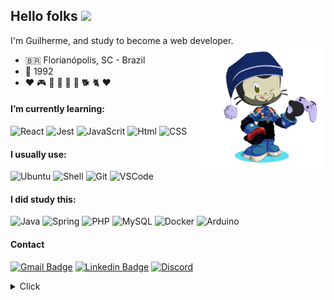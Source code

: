 ## Hello folks <img src="https://media.giphy.com/media/hvRJCLFzcasrR4ia7z/giphy.gif" width="25px"></a>

I'm Guilherme, and study to become a web developer.
<img align='right' src='./images/octa1.png' width='200'>

- :brazil: Florianópolis, SC - Brazil
- :birthday: 1992
- :hearts: :video_game: :jigsaw: :game_die: :robot: :book: :dog2: :cat2: :hearts:

#### I’m currently learning:

  ![React](https://img.shields.io/badge/React-20232A?style=for-the-badge&logo=react&logoColor=61DAFB)
  ![Jest](https://img.shields.io/badge/Jest-C21325?style=for-the-badge&logo=jest&logoColor=white)
  ![JavaScrit](https://img.shields.io/badge/JavaScript-323330?style=for-the-badge&logo=javascript&logoColor=F7DF1E)
  ![Html](https://img.shields.io/badge/HTML-239120?style=for-the-badge&logo=html5&logoColor=white)
  ![CSS](https://img.shields.io/badge/CSS-239120?&style=for-the-badge&logo=css3&logoColor=white)

#### I usually use:

  ![Ubuntu](https://img.shields.io/badge/Ubuntu-E95420?style=for-the-badge&logo=ubuntu&logoColor=white)
  ![Shell](https://img.shields.io/badge/-Shell-blasck?style=for-the-badge&logo=Shell&color=orange)
  ![Git](https://img.shields.io/badge/Git-F05032?style=for-the-badge&logo=git&logoColor=white)
  ![VSCode](https://img.shields.io/badge/Visual_Studio_Code-0078D4?style=for-the-badge&logo=visual%20studio%20code&logoColor=white)

#### I did study this:

  ![Java](https://img.shields.io/badge/Java-ED8B00?style=for-the-badge&logo=java&logoColor=white)
  ![Spring](https://img.shields.io/badge/Spring-6DB33F?style=for-the-badge&logo=spring&logoColor=white)
  ![PHP](https://img.shields.io/badge/PHP-777BB4?style=for-the-badge&logo=php&logoColor=white)
  ![MySQL](https://img.shields.io/badge/MySQL-00000F?style=for-the-badge&logo=mysql&logoColor=white)
  ![Docker](https://img.shields.io/badge/Docker-2CA5E0?style=for-the-badge&logo=docker&logoColor=white)
  ![Arduino](https://img.shields.io/badge/arduino-2CA5E0?style=for-the-badge&logo=arduino&logoColor=white&color=lightgrey)

#### Contact

  [![Gmail Badge](https://img.shields.io/badge/-guiicnunes@gmail.com-c14438?style=for-the-badge&logo=Gmail&logoColor=white&link=mailto:guiicnunes@gmail.com)](mailto:guiicnunes@gmail.com)
  [![Linkedin Badge](https://img.shields.io/badge/-guiccnunes-blue?style=for-the-badge&logo=Linkedin&logoColor=white&link=https://www.linkedin.com/in/guiccnunes/)](https://www.linkedin.com/in/guiccnunes/)
  [![Discord](https://img.shields.io/badge/Discord-7289DA?style=for-the-badge&logo=discord&logoColor=white)](https://discordapp.com/users/GuiiCNunes#5160)

<details>
  <summary>Click</summary>
</details>

<!--
**GuiiCNunes/guiicnunes** is a ✨ _special_ ✨ repository because its `README.md` (this file) appears on your GitHub profile.

Here are some ideas to get you started:

- 🔭 I’m currently working on ...
- 🌱 I’m currently learning ...
- 👯 I’m looking to collaborate on ...
- 🤔 I’m looking for help with ...
- 💬 Ask me about ...
- 📫 How to reach me: ...
- 😄 Pronouns: ...
- ⚡ Fun fact: ...
-->
